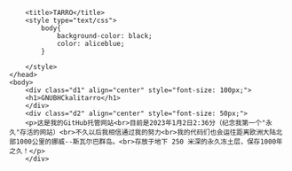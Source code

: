 <!DOCTYPE html>
<!-- saved from url=(0044)file:///C:/Users/TARRO/Desktop/new_file.html -->
<html><head><meta http-equiv="Content-Type" content="text/html; charset=UTF-8">
		
		<title>TARRO</title>
		<style type="text/css">
			body{
				background-color: black;
				color: aliceblue;
			}
			
		</style>
	</head>
	<body>
		<div class="d1" align="center" style="font-size: 100px;">
		<h1>GNUBHCkalitarro</h1>
		</div>
		<div class="d2" align="center" style="font-size: 50px;">
		<p>这是我的GitHub托管网站<br>目前是2023年1月2日2:36分（纪念我第一个"永久"存活的网站）<br>不久以后我相信通过我的努力<br>我的代码们也会运往距离欧洲大陆北部1000公里的挪威--斯瓦尔巴群岛。<br>存放于地下 250 米深的永久冻土层，保存1000年之久！</p>
		</div>
	
</body></html>
